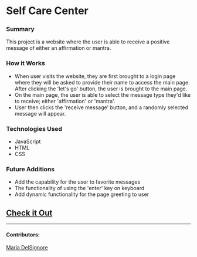 # Self Care Center

### Summary
This project is a website where the user is able to receive a positive message of either an affirmation or mantra.  

### How it Works
- When user visits the website, they are first brought to a login page where they will be asked to provide their name to access the main page.  After clicking the 'let's go' button, the user is brought to the main page.
- On the main page, the user is able to select the message type they'd like to receive; either 'affirmation' or 'mantra'.
- User then clicks the 'receive message' button, and a randomly selected message will appear.

### Technologies Used
- JavaScript
- HTML
- CSS

### Future Additions
- Add the capability for the user to favorite messages
- The functionality of using the 'enter' key on keyboard 
- Add dynamic functionality for the page greeting to user

## [Check it Out](https://madhaus4.github.io/self-care-center/)


******************************
#### Contributors:
[Maria DelSignore](https://github.com/madhaus4)
